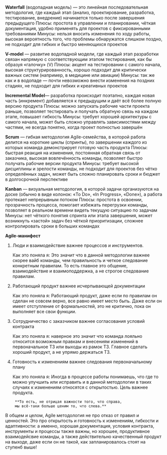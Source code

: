 **Waterfall** (водопадная модель) — это линейная последовательная методология, где каждый этап (анализ, проектирование, разработка, тестирование, внедрение) начинается только после завершения предыдущего
    Плюсы: простота в управлении и планировании, чёткая документация, удобно применять для проектов с фиксированными требованиями
    Минусы: нельзя вносить изменения по ходу работы, высокая вероятность того, что проблемы обнаружатся слишком поздно, не подходит для гибких и быстро меняющихся проектов

**V-model** — развитие водопадной модели, где каждый этап разработки связан напрямую с соответствующим этапом тестирования, как бы образуя «галочку» (V)
    Плюсы: акцент на тестировании с самого начала, высокая структурированность, хорошо подходит для критически важных систем (например, в медицине или авиации)
    Минусы: так же как и в водопаде — почти невозможно внести изменения на поздних стадиях, не подходит для гибких и креативных проектов

**Incremental Model**— разработка происходит поэтапно, каждая новая часть (инкремент) добавляется к предыдущим и даёт всё более полную версию продукта
    Плюсы: можно запускать рабочие части проекта раньше, позволяет тестировать и получать обратную связь на каждом этапе, повышает гибкость
    Минусы: требует хорошей архитектуры с самого начала, может быть сложно управлять зависимостями между частями, не всегда понятно, когда проект полностью завершён

**Scrum** — гибкая методология Agile-семейства, в которой работа делится на короткие циклы (спринты), по завершении каждого из которых команда демонстрирует готовую часть продукта
    Плюсы: быстрая реакция на изменения, постоянная обратная связь от заказчика, высокая вовлечённость команды, позволяет быстро получать рабочие версии продукта
    Минусы: требует высокой дисциплины и зрелости команды, не подходит для проектов без чётко определённых задач, может быть сложно планировать сроки и бюджет в долгосрочной перспективе

**Kanban** — визуальная методология, в которой задачи организуются на доске (обычно в виде колонок: «To Do», «In Progress», «Done»), а работа протекает непрерывным потоком
    Плюсы: простота в освоении, прозрачность процесса, помогает избежать перегрузки команды, позволяет в реальном времени видеть текущую ситуацию по задачам
    Минусы: нет чёткого понятия спринта или этапа завершения, может возникнуть «застой» задач без чёткой приоритизации, сложнее контролировать сроки в больших командах

**Agile-манифест**

1. Люди и взаимодействие важнее процессов и инструментов.

    Как это поняла я: Это значит что в данной методологии важнее скорее вайб команды, чем правильность и четкое следование конкретным правилам. То есть главное это общение, взаимодействие и взаимоподдержка, а не строгое следование правилам.

2. Работающий продукт важнее исчерпывающей документации

    Как это поняла я: Работающий продукт, даже если по правилам он сделан не совсем верно, все равно имеет место быть. Даже если он имеет отступление от формальностей, это не критично, пока он выполняет все свои функции.

3. Сотрудничество с заказчиком важнее согласования условий контракта

    Как это поняла я: наверное это значит что команда лояльно относится возможным правкам и внесениям изменений в первоначальное ТЗ или выходы из рамок ТЗ. Главное сделать хороший продукт, а не упрямо держаться ТЗ.

4. Готовность к изменениям важнее следования первоначальному плану

    Как это поняла я:  Иногда в процессе работы понимаешь, что где то можно улучшить или исправить и в данной методологии в таких случаях к изменениям относятся с открытостью. Цель важнее продукта.

        **То есть, не отрицая важности того, что справа,
        мы всё-таки больше ценим то, что слева.**

В общем и целом, Agile методология не про отказ от правил и ценностей. Это про открытость и готовность к изменениям, гибкости и адаптивности: а именно, хорошая документация, условия контракта, инструменты и процессы также важны, но хорошее, продуктивное взаимодейсвие команды, а также действительно качественный продукт на выходе, даже если он не такой, как запланировалось стоят на ступенб выше!
